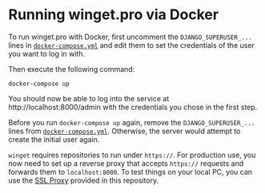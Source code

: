 # Running winget.pro via Docker

To run winget.pro with Docker, first uncomment the `DJANGO_SUPERUSER_...` lines
in [`docker-compose.yml`](docker-compose.yml) and edit them to set the
credentials of the user you want to log in with.

Then execute the following command:

    docker-compose up

You should now be able to log into the service at http://localhost:8000/admin
with the credentials you chose in the first step.

Before you run `docker-compose up` again, remove the `DJANGO_SUPERUSER_...`
lines from [`docker-compose.yml`](docker-compose.yml). Otherwise, the server
would attempt to create the initial user again.

`winget` requires repositories to run under `https://`. For production use, you
now need to set up a reverse proxy that accepts `https://` requests and forwards
them to `localhost:8000`. To test things on your local PC, you can use the
[SSL Proxy](../sslproxy) provided in this repository.